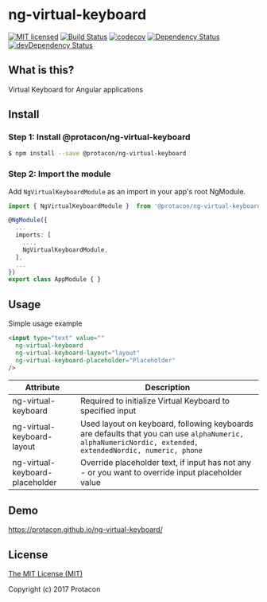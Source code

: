 # ng-virtual-keyboard
[![MIT licensed](https://img.shields.io/badge/license-MIT-blue.svg)](LICENSE)
[![Build Status](https://travis-ci.org/ProtaconSolutions/ng-virtual-keyboard.png?branch=master)](https://travis-ci.org/ProtaconSolutions/ng-virtual-keyboard)
[![codecov](https://codecov.io/gh/ProtaconSolutions/ng-virtual-keyboard/branch/master/graph/badge.svg)](https://codecov.io/gh/ProtaconSolutions/ng-virtual-keyboard)
[![Dependency Status](https://david-dm.org/ProtaconSolutions/ng-virtual-keyboard.svg)](https://david-dm.org/ProtaconSolutions/ng-virtual-keyboard)
[![devDependency Status](https://david-dm.org/ProtaconSolutions/ng-virtual-keyboard/dev-status.svg)](https://david-dm.org/ProtaconSolutions/ng-virtual-keyboard#info=devDependencies)

## What is this?
Virtual Keyboard for Angular applications

## Install
### Step 1: Install @protacon/ng-virtual-keyboard
```bash
$ npm install --save @protacon/ng-virtual-keyboard
```

### Step 2: Import the module
Add `NgVirtualKeyboardModule` as an import in your app's root NgModule.
```typescript
import { NgVirtualKeyboardModule }  from '@protacon/ng-virtual-keyboard';

@NgModule({
  ...
  imports: [
    ...,
    NgVirtualKeyboardModule,
  ],
  ...
})
export class AppModule { }
```

## Usage
Simple usage example
```html
<input type="text" value=""
  ng-virtual-keyboard
  ng-virtual-keyboard-layout="layout"
  ng-virtual-keyboard-placeholder="Placeholder"
/>
```

| Attribute | Description |
| --- | --- |
| ng-virtual-keyboard             | Required to initialize Virtual Keyboard to specified input |
| ng-virtual-keyboard-layout      | Used layout on keyboard, following keyboards are defaults that you can use `alphaNumeric, alphaNumericNordic, extended, extendedNordic, numeric, phone` |
| ng-virtual-keyboard-placeholder | Override placeholder text, if input has not any - or you want to override input placeholder value |

## Demo

https://protacon.github.io/ng-virtual-keyboard/

## License
[The MIT License (MIT)](LICENSE)

Copyright (c) 2017 Protacon
